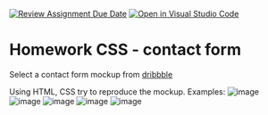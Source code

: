 [![Review Assignment Due Date](https://classroom.github.com/assets/deadline-readme-button-24ddc0f5d75046c5622901739e7c5dd533143b0c8e959d652212380cedb1ea36.svg)](https://classroom.github.com/a/kHqjOJqf)
[![Open in Visual Studio Code](https://classroom.github.com/assets/open-in-vscode-718a45dd9cf7e7f842a935f5ebbe5719a5e09af4491e668f4dbf3b35d5cca122.svg)](https://classroom.github.com/online_ide?assignment_repo_id=15124185&assignment_repo_type=AssignmentRepo)
# Homework CSS - contact form
Select a contact form mockup from [dribbble](http://dribbble.com)

Using HTML, CSS try to reproduce the mockup.
Examples:
![image](https://user-images.githubusercontent.com/61597725/226449824-942ebebe-4b19-4109-ba9e-42bc67e0642b.png)
![image](https://user-images.githubusercontent.com/61597725/226449857-8eda3268-6830-491a-8fa8-8d679e076066.png)
![image](https://user-images.githubusercontent.com/61597725/226449876-22236026-0a36-447d-934a-780434379e44.png)
![image](https://user-images.githubusercontent.com/61597725/226449910-65938853-647a-4974-9540-490ee980c600.png)
![image](https://user-images.githubusercontent.com/61597725/226449948-64a2ed8e-45d3-46c8-be8f-812ab4aef4d4.png)
